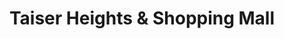 ---
title: "Taiser Heights & Shopping Mall"
url: /karachi/taiser-heights-und-shopping-mall/
shop: Einkaufszentrum
---